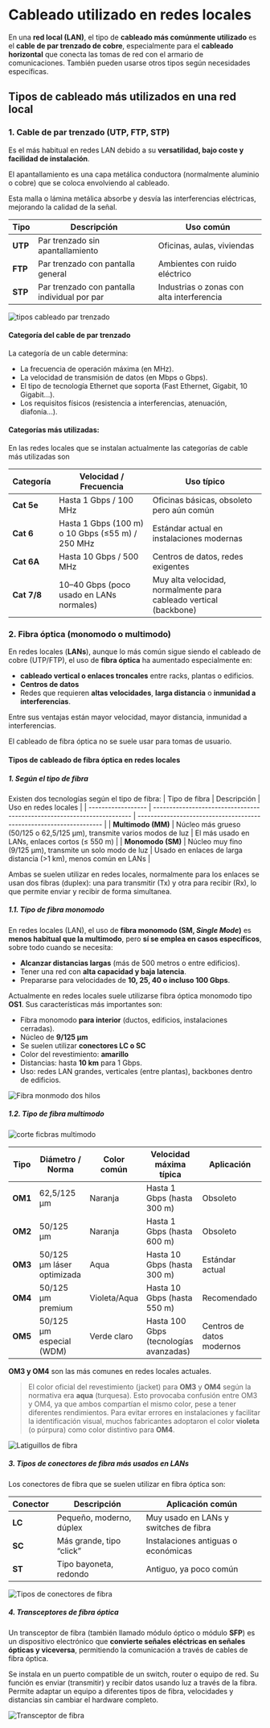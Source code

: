 # Cableado utilizado en redes locales

En una **red local (LAN)**, el tipo de **cableado más comúnmente utilizado** es el **cable de par trenzado de cobre**, especialmente para el **cableado horizontal** que conecta las tomas de red con el armario de comunicaciones. También pueden usarse otros tipos según necesidades específicas.

## Tipos de cableado más utilizados en una red local

### 1. Cable de par trenzado (UTP, FTP, STP)

Es el más habitual en redes LAN debido a su **versatilidad, bajo coste y facilidad de instalación**.

El apantallamiento es una capa metálica conductora (normalmente aluminio o cobre) que se coloca envolviendo al cableado.

Esta malla o lámina metálica absorbe y desvía las interferencias eléctricas, mejorando la calidad de la señal.

| Tipo    | Descripción                                  | Uso común                                 |
| ------- | -------------------------------------------- | ----------------------------------------- |
| **UTP** | Par trenzado sin apantallamiento             | Oficinas, aulas, viviendas                |
| **FTP** | Par trenzado con pantalla general            | Ambientes con ruido eléctrico             |
| **STP** | Par trenzado con pantalla individual por par | Industrias o zonas con alta interferencia |

![tipos cableado par trenzado](img/utp_ftp_stp.png)

#### Categoría del cable de par trenzado

La categoría de un cable determina:
- La frecuencia de operación máxima (en MHz).
- La velocidad de transmisión de datos (en Mbps o Gbps).
- El tipo de tecnología Ethernet que soporta (Fast Ethernet, Gigabit, 10 Gigabit...).
- Los requisitos físicos (resistencia a interferencias, atenuación, diafonía...).

#### Categorías más utilizadas:

En las redes locales que se instalan actualmente las categorías de cable más utilizadas son

| Categoría   | Velocidad / Frecuencia                           | Uso típico                                    |
| ----------- | ------------------------------------------------ | --------------------------------------------- |
| **Cat 5e**  | Hasta 1 Gbps / 100 MHz                           | Oficinas básicas, obsoleto pero aún común     |
| **Cat 6**   | Hasta 1 Gbps (100 m) o 10 Gbps (≤55 m) / 250 MHz | Estándar actual en instalaciones modernas     |
| **Cat 6A**  | Hasta 10 Gbps / 500 MHz                          | Centros de datos, redes exigentes             |
| **Cat 7/8** | 10–40 Gbps (poco usado en LANs normales)         | Muy alta velocidad, normalmente para cableado vertical (backbone) |


### 2. Fibra óptica (monomodo o multimodo)

En redes locales (**LANs**), aunque lo más común sigue siendo el cableado de cobre (UTP/FTP), el uso de **fibra óptica** ha aumentado especialmente en:

* **cableado vertical o enlaces troncales** entre racks, plantas o edificios.
* **Centros de datos**
* Redes que requieren **altas velocidades**, **larga distancia** o **inmunidad a interferencias**.

Entre sus ventajas están mayor velocidad, mayor distancia, inmunidad a interferencias.

El cableado de fibra óptica no se suele usar para tomas de usuario.
 



#### Tipos de cableado de fibra óptica en redes locales


##### 1. Según el tipo de fibra

Existen dos tecnologías según el tipo de fibra:
| Tipo de fibra      | Descripción                                                             | Uso en redes locales                                                |
| ------------------ | ----------------------------------------------------------------------- | ------------------------------------------------------------------- |
| **Multimodo (MM)** | Núcleo más grueso (50/125 o 62,5/125 µm), transmite varios modos de luz | El más usado en LANs, enlaces cortos (≤ 550 m)                    |
| **Monomodo (SM)**  | Núcleo muy fino (9/125 µm), transmite un solo modo de luz               | Usado en enlaces de larga distancia (>1 km), menos común en LANs |

Ambas se suelen utilizar en redes locales, normalmente para los enlaces se usan dos fibras (duplex): una para transmitir (Tx) y otra para recibir (Rx), lo que permite enviar y recibir de forma simultanea.

##### 1.1. Tipo de fibra monomodo

En redes locales (LAN), el uso de **fibra monomodo (SM, *Single Mode*)** es **menos habitual que la multimodo**, pero **sí se emplea en casos específicos**, sobre todo cuando se necesita:

* **Alcanzar distancias largas** (más de 500 metros o entre edificios).
* Tener una red con **alta capacidad y baja latencia**.
* Prepararse para velocidades de **10, 25, 40 o incluso 100 Gbps**.


Actualmente en redes locales suele utilizarse fibra óptica monomodo tipo **OS1**. Sus características más importantes son:

* Fibra monomodo **para interior** (ductos, edificios, instalaciones cerradas).
* Núcleo de **9/125 µm** 
* Se suelen utilizar **conectores LC o SC**
* Color del revestimiento: **amarillo**
* Distancias: hasta **10 km** para 1 Gbps.
* Uso: redes LAN grandes, verticales (entre plantas), backbones dentro de edificios.

![Fibra monmodo dos hilos](img/cable_monomodo.png)

##### 1.2. Tipo de fibra multimodo

![corte ficbras multimodo](img/fibra-optica_om3-om4-om5.webp)

| Tipo    | Diámetro / Norma           | Color común  | Velocidad máxima típica                | Aplicación                |
| ------- | -------------------------- | ------------ | -------------------------------------- | ------------------------- |
| **OM1** | 62,5/125 µm                | Naranja      | Hasta 1 Gbps (hasta 300 m)             | Obsoleto                  |
| **OM2** | 50/125 µm                  | Naranja      | Hasta 1 Gbps (hasta 600 m)             | Obsoleto                  |
| **OM3** | 50/125 µm láser optimizada | Aqua         | Hasta 10 Gbps (hasta 300 m)            | Estándar actual           |
| **OM4** | 50/125 µm premium          | Violeta/Aqua | Hasta 10 Gbps (hasta 550 m)            | Recomendado               |
| **OM5** | 50/125 µm especial (WDM)   | Verde claro  | Hasta 100 Gbps (tecnologías avanzadas) | Centros de datos modernos |

 **OM3 y OM4** son las más comunes en redes locales actuales. 
 
 > El color oficial del revestimiento (jacket) para **OM3** y **OM4** según la normativa era **aqua** (turquesa). Esto provocaba confusión entre OM3 y OM4, ya que ambos compartían el mismo color, pese a tener diferentes rendimientos. Para evitar errores en instalaciones y facilitar la identificación visual, muchos fabricantes adoptaron el color **violeta** (o púrpura) como color distintivo para **OM4**.

![Latiguillos de fibra](img/Latiguillos-OM3-OM4-OM5.webp)

##### 3. Tipos de conectores de fibra más usados en LANs

Los conectores de fibra que se suelen utilizar en fibra óptica son:

| Conector | Descripción              | Aplicación común                        |
| -------- | ------------------------ | --------------------------------------- |
| **LC**   | Pequeño, moderno, dúplex | Muy usado en LANs y switches de fibra |
| **SC**   | Más grande, tipo “click” | Instalaciones antiguas o económicas     |
| **ST**   | Tipo bayoneta, redondo   | Antiguo, ya poco común                  |

![Tipos de conectores de fibra](img/conectores_fibra.webp)


##### 4. Transceptores de fibra óptica

Un transceptor de fibra (también llamado módulo óptico o módulo **SFP**) es un dispositivo electrónico que **convierte señales eléctricas en señales ópticas y viceversa**, permitiendo la comunicación a través de cables de fibra óptica.

Se instala en un puerto compatible de un switch, router o equipo de red. Su función es enviar (transmitir) y recibir datos usando luz a través de la fibra. Permite adaptar un equipo a diferentes tipos de fibra, velocidades y distancias sin cambiar el hardware completo.

![Transceptor de fibra](img/transceptor.png)
